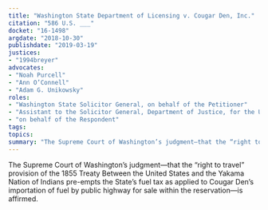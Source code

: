 ```yaml
---
title: "Washington State Department of Licensing v. Cougar Den, Inc."
citation: "586 U.S. ___"
docket: "16-1498"
argdate: "2018-10-30"
publishdate: "2019-03-19"
justices:
- "1994breyer"
advocates:
- "Noah Purcell"
- "Ann O’Connell"
- "Adam G. Unikowsky"
roles:
- "Washington State Solicitor General, on behalf of the Petitioner"
- "Assistant to the Solicitor General, Department of Justice, for the United States, as amicus curiae, supporting the Petitioner"
- "on behalf of the Respondent"
tags:
topics:
summary: "The Supreme Court of Washington’s judgment—that the “right to travel” provision of the 1855 Treaty Between the United States and the Yakama Nation of Indians pre-empts the State’s fuel tax as applied to Cougar Den’s importation of fuel by public highway for sale within the reservation—is affirmed."
---
```

The Supreme Court of Washington’s judgment—that the “right to travel” provision of the 1855 Treaty Between the United States and the Yakama Nation of Indians pre-empts the State’s fuel tax as applied to Cougar Den’s importation of fuel by public highway for sale within the reservation—is affirmed.